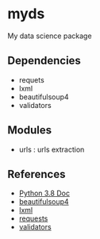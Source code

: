 # myds
My data science package

## Dependencies
* requets  
* lxml  
* beautifulsoup4  
* validators  

## Modules  
* urls : urls extraction  

## References  
* [Python 3.8 Doc](https://docs.python.org/3.8/)  
* [beautifulsoup4](https://www.crummy.com/software/BeautifulSoup/)  
* [lxml](https://lxml.de/)  
* [requests](https://requests.readthedocs.io/en/master/)  
* [validators](https://validators.readthedocs.io/en/latest/)  
